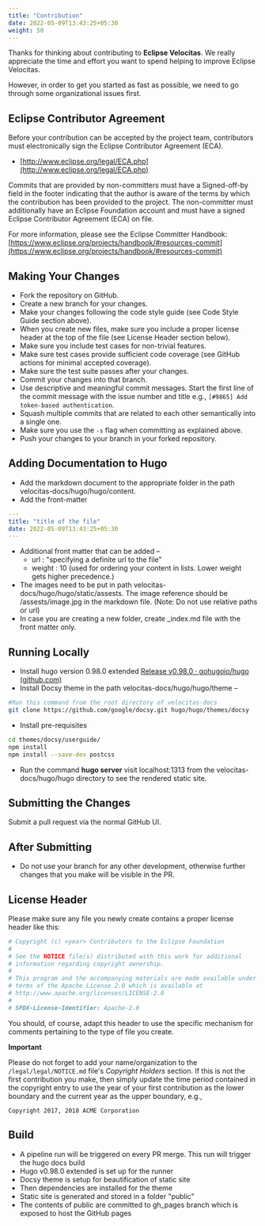 ```yaml
---
title: "Contribution"
date: 2022-05-09T13:43:25+05:30
weight: 50
---
```


Thanks for thinking about contributing to **Eclipse Velocitas**. We really appreciate the time and effort you want to spend helping to improve Eclipse Velocitas.

However, in order to get you started as fast as possible, we need to go through some organizational issues first.

## Eclipse Contributor Agreement

Before your contribution can be accepted by the project team, contributors must
electronically sign the Eclipse Contributor Agreement (ECA).

- [http://www.eclipse.org/legal/ECA.php](http://www.eclipse.org/legal/ECA.php)

Commits that are provided by non-committers must have a Signed-off-by field in
the footer indicating that the author is aware of the terms by which the
contribution has been provided to the project. The non-committer must
additionally have an Eclipse Foundation account and must have a signed Eclipse
Contributor Agreement (ECA) on file.

For more information, please see the Eclipse Committer Handbook:
[https://www.eclipse.org/projects/handbook/#resources-commit](https://www.eclipse.org/projects/handbook/#resources-commit)

## Making Your Changes

- Fork the repository on GitHub.
- Create a new branch for your changes.
- Make your changes following the code style guide (see Code Style Guide section above).
- When you create new files, make sure you include a proper license header at the top of the file (see License Header section below).
- Make sure you include test cases for non-trivial features.
- Make sure test cases provide sufficient code coverage (see GitHub actions for minimal accepted coverage).
- Make sure the test suite passes after your changes.
- Commit your changes into that branch.
- Use descriptive and meaningful commit messages. Start the first line of the commit message with the issue number and title e.g., `[#9865] Add token-based authentication`.
- Squash multiple commits that are related to each other semantically into a single one.
- Make sure you use the `-s` flag when committing as explained above.
- Push your changes to your branch in your forked repository.

## Adding Documentation to Hugo

- Add the markdown document to the appropriate folder in the path velocitas-docs/hugo/hugo/content.
- Add the front-matter

```yaml
---
title: "title of the file"
date: 2022-05-09T13:43:25+05:30
---
```

- Additional front matter that can be added –
  - url : &quot;specifying a definite url to the file&quot;
  - weight : 10 (used for ordering your content in lists. Lower weight gets higher precedence.)
- The images need to be put in path velocitas-docs/hugo/hugo/static/assests. The image reference should be /assests/image.jpg in the markdown file.
  (Note: Do not use relative paths or url)
- In case you are creating a new folder, create \_index.md file with the front matter only.

## Running Locally

- Install hugo version 0.98.0 extended [Release v0.98.0 · gohugoio/hugo (github.com)](https://github.com/gohugoio/hugo/releases/tag/v0.98.0)
- Install Docsy theme in the path velocitas-docs/hugo/hugo/theme –

```bash
#Run this command from the root directory of velocitas-docs
git clone https://github.com/google/docsy.git hugo/hugo/themes/docsy
```

- Install pre-requisites

```bash
cd themes/docsy/userguide/
npm install
npm install --save-dev postcss
```

- Run the command **hugo server** visit localhost:1313 from the velocitas-docs/hugo/hugo directory to see the rendered static site.

## Submitting the Changes

Submit a pull request via the normal GitHub UI.

## After Submitting

- Do not use your branch for any other development, otherwise further changes that you make will be visible in the PR.

## License Header

Please make sure any file you newly create contains a proper license header like this:

```python
# Copyright (c) <year> Contributors to the Eclipse Foundation
#
# See the NOTICE file(s) distributed with this work for additional
# information regarding copyright ownership.
#
# This program and the accompanying materials are made available under the
# terms of the Apache License 2.0 which is available at
# http://www.apache.org/licenses/LICENSE-2.0
#
# SPDX-License-Identifier: Apache-2.0
```

You should, of course, adapt this header to use the specific mechanism for comments pertaining to the type of file you create.

**Important**

Please do not forget to add your name/organization to the `/legal/legal/NOTICE.md` file's _Copyright Holders_ section. If this is not the first contribution you make, then simply update the time period contained in the copyright entry to use the year of your first contribution as the lower boundary and the current year as the upper boundary, e.g.,

`Copyright 2017, 2018 ACME Corporation`

## Build

- A pipeline run will be triggered on every PR merge. This run will trigger the hugo docs build
- Hugo v0.98.0 extended is set up for the runner
- Docsy theme is setup for beautification of static site
- Then dependencies are installed for the theme
- Static site is generated and stored in a folder &quot;public&quot;
- The contents of public are committed to gh_pages branch which is exposed to host the GitHub pages
